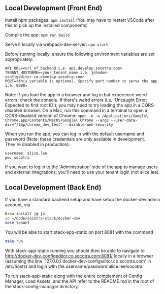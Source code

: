
## Local Development (Front End)
Install npm packages:
`npm install`
(You may have to restart VSCode after this to pick up the installed components)

Compile the app:
`npm run build`

Serve it locally via webpack-dev-server:
`npm start`

Before running locally, ensure the following environment variables are set appropriately:

```
API_URL=<url_of_backend i.e. api.develop.socotra.com>
TENANT_HOSTNAME=<your_tenant_name i.e. johndoe-configeditor.co.develop.socotra.com>
PORT=<this variable is optional. Specify port number to serve the app. i.e. 8080>
```

Note: If you load the app in a browser and log in but experience weird errors, check the console. If there's weird errors (i.e. 'Uncaught Error: Expected to find root ID'), you may need to try loading the app in a CORS-disabled browser.
On a Mac, run this command in a terminal to open a CORS-disabled version of Chrome:
`open -n -a /Applications/Google\ Chrome.app/Contents/MacOS/Google\ Chrome --args --user-data-dir="/tmp/chrome_dev_test" --disable-web-security`

When you run the app, you can log in with the default username and password (Note: these credentials are only available in development. They're disabled in production):
```
username: alice.lee
pw: socotra
```

If you want to log in to the 'Administration' side of the app to manage users and external integrations, you'll need to use your tenant login (not alice.lee).

## Local Development (Back End)
If you have a standard backend setup and have setup the docker-dev admin account, via
```bash
brew install jq jo
cd ~/Code/socotra-stack/docker-dev
make tenant
```
You will be able to start stack-app-static on port 8081 with the command
```bash
make run
```
With stack-app-static running you should then be able to navigate to http://docker-dev-configeditor.co.socotra.com:8081/ locally in a browser
(assuming the line '127.0.0.1 docker-dev-configeditor.co.socotra.com' in /etc/hosts) and login with the username/password 
alice.lee/socotra

To run stack-app-static along with the entire complement of Config Manager, Load Assets, and the API refer to the README.md in the root of the 
stack-config-manager directory.
